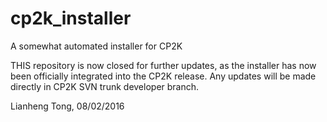 # cp2k_installer
A somewhat automated installer for CP2K

THIS repository is now closed for further updates, as the installer 
has now been officially integrated into the CP2K release.  Any updates
will be made directly in CP2K SVN trunk developer branch.

Lianheng Tong, 08/02/2016
